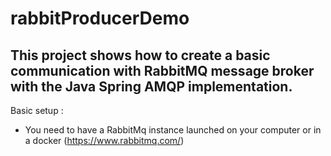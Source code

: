 # rabbitProducerDemo

## This project shows how to create a basic communication with RabbitMQ message broker with the Java Spring AMQP implementation. 

Basic setup : 
  - You need to have a RabbitMq instance launched on your computer or in a docker (https://www.rabbitmq.com/)
